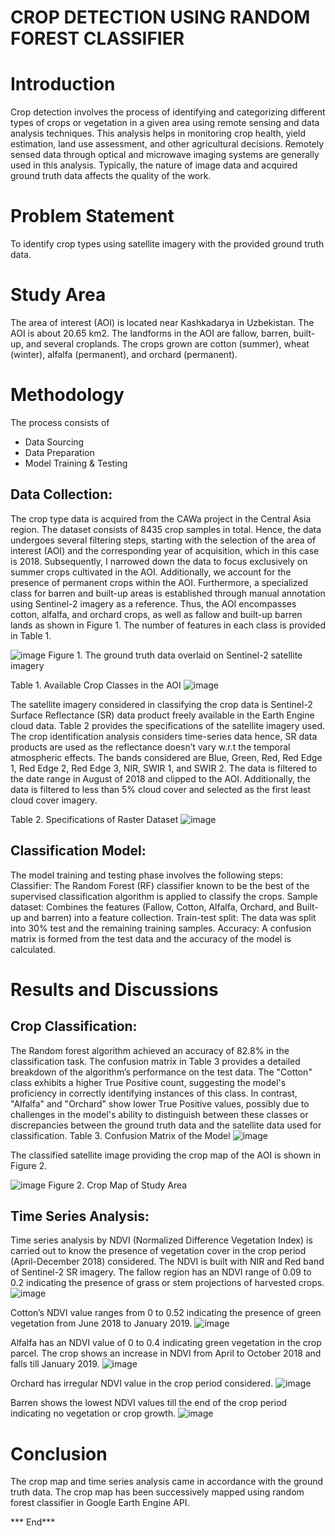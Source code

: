 # CROP DETECTION USING RANDOM FOREST CLASSIFIER

# Introduction
Crop detection involves the process of identifying and categorizing different types of crops or vegetation in a given area using remote sensing and data analysis techniques. This analysis helps in monitoring crop health, yield estimation, land use assessment, and other agricultural decisions. Remotely sensed data through optical and microwave imaging systems are generally used in this analysis. Typically, the nature of image data and acquired ground truth data affects the quality of the work.

# Problem Statement
To identify crop types using satellite imagery with the provided ground truth data.

# Study Area
The area of interest (AOI) is located near Kashkadarya in Uzbekistan. The AOI is about 20.65 km2. The landforms in the AOI are fallow, barren, built-up, and several croplands. The crops grown are cotton (summer), wheat (winter), alfalfa (permanent), and orchard (permanent). 

# Methodology
The process consists of 
- Data Sourcing
- Data Preparation
- Model Training & Testing
## Data Collection:
The crop type data is acquired from the CAWa project in the Central Asia region. The dataset consists of 8435 crop samples in total. Hence, the data undergoes several filtering steps, starting with the selection of the area of interest (AOI) and the corresponding year of acquisition, which in this case is 2018. Subsequently, I narrowed down the data to focus exclusively on summer crops cultivated in the AOI. Additionally, we account for the presence of permanent crops within the AOI. Furthermore, a specialized class for barren and built-up areas is established through manual annotation using Sentinel-2 imagery as a reference. Thus, the AOI encompasses cotton, alfalfa, and orchard crops, as well as fallow and built-up barren lands as shown in Figure 1. The number of features in each class is provided in Table 1.

![image](https://github.com/aishwarya-10/crop_classification/assets/48954230/f82364da-72e3-4b7c-9de5-891b43a5c42d)
Figure 1. The ground truth data overlaid on Sentinel-2 satellite imagery

Table 1. Available Crop Classes in the AOI
![image](https://github.com/aishwarya-10/crop_classification/assets/48954230/e2ed5359-b971-41f3-8aff-b3cfc10d0db6)

The satellite imagery considered in classifying the crop data is Sentinel-2 Surface Reflectance (SR) data product freely available in the Earth Engine cloud data. Table 2 provides the specifications of the satellite imagery used. The crop identification analysis considers time-series data hence, SR data products are used as the reflectance doesn’t vary w.r.t the temporal atmospheric effects. The bands considered are Blue, Green, Red, Red Edge 1, Red Edge 2, Red Edge 3, NIR, SWIR 1, and SWIR 2. The data is filtered to the date range in August of 2018 and clipped to the AOI. Additionally, the data is filtered to less than 5% cloud cover and selected as the first least cloud cover imagery.

Table 2. Specifications of Raster Dataset
![image](https://github.com/aishwarya-10/crop_classification/assets/48954230/cd6a5779-bcd4-40cb-aa4d-5a315ba6eaba)

## Classification Model:
The model training and testing phase involves the following steps:
Classifier: The Random Forest (RF) classifier known to be the best of the supervised classification algorithm is applied to classify the crops.
Sample dataset: Combines the features (Fallow, Cotton, Alfalfa, Orchard, and Built-up and barren) into a feature collection.
Train-test split: The data was split into 30% test and the remaining training samples.
Accuracy: A confusion matrix is formed from the test data and the accuracy of the model is calculated.

# Results and Discussions
## Crop Classification:
The Random forest algorithm achieved an accuracy of 82.8% in the classification task. The confusion matrix in Table 3 provides a detailed breakdown of the algorithm’s performance on the test data. 
The "Cotton" class exhibits a higher True Positive count, suggesting the model's proficiency in correctly identifying instances of this class. In contrast, "Alfalfa" and "Orchard" show lower True Positive values, possibly due to challenges in the model's ability to distinguish between these classes or discrepancies between the ground truth data and the satellite data used for classification.
Table 3. Confusion Matrix of the Model
![image](https://github.com/aishwarya-10/crop_classification/assets/48954230/1240307d-5184-4a95-946a-3e2fa5c8a28e)

The classified satellite image providing the crop map of the AOI is shown in Figure 2.

![image](https://github.com/aishwarya-10/crop_classification/assets/48954230/1e580ef0-95ab-42ff-9034-eb6d82ce037a)
Figure 2. Crop Map of Study Area

## Time Series Analysis:
Time series analysis by NDVI (Normalized Difference Vegetation Index) is carried out to know the presence of vegetation cover in the crop period (April-December 2018) considered. The NDVI is built with NIR and Red band of Sentinel-2 SR imagery. 
The fallow region has an NDVI range of 0.09 to 0.2 indicating the presence of grass or stem projections of harvested crops.
![image](https://github.com/aishwarya-10/crop_classification/assets/48954230/f28d0443-969b-4943-b119-6ad8b2cecd55)

Cotton’s NDVI value ranges from 0 to 0.52 indicating the presence of green vegetation from June 2018 to January 2019.
![image](https://github.com/aishwarya-10/crop_classification/assets/48954230/5951b486-c67c-4190-8102-42307cd5899d)

Alfalfa has an NDVI value of 0 to 0.4 indicating green vegetation in the crop parcel. The crop shows an increase in NDVI from April to October 2018 and falls till January 2019.
![image](https://github.com/aishwarya-10/crop_classification/assets/48954230/3e24fe52-c595-47bb-8005-58dad1a1b5ac)

Orchard has irregular NDVI value in the crop period considered.
![image](https://github.com/aishwarya-10/crop_classification/assets/48954230/df66e1b1-9be4-49a0-9573-7bec8f067af1)

Barren shows the lowest NDVI values till the end of the crop period indicating no vegetation or crop growth.
![image](https://github.com/aishwarya-10/crop_classification/assets/48954230/0f69ffcc-e286-4a0e-9f54-965072fc9ddb)

# Conclusion
The crop map and time series analysis came in accordance with the ground truth data. The crop map has been successively mapped using random forest classifier in Google Earth Engine API. 


*** End***
